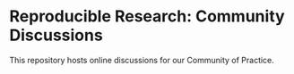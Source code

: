 # Reproducible Research: Community Discussions

This repository hosts online discussions for our Community of Practice.
